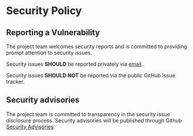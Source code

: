 # Security Policy

## Reporting a Vulnerability

The project team welcomes security reports and is committed to providing prompt attention to security issues.

Security issues **SHOULD** be reported privately via [email].

Security issues **SHOULD NOT** be reported via the public GitHub Issue tracker.

## Security advisories

The project team is committed to transparency in the security issue disclosure
process. Security advisories will be published through Github [Security Advisories][sec-advisories].

[email]: mailto:hugomrdias@gmail.com
[sec-advisories]: https://github.com/hugomrdias/playwright-test/security/advisories
